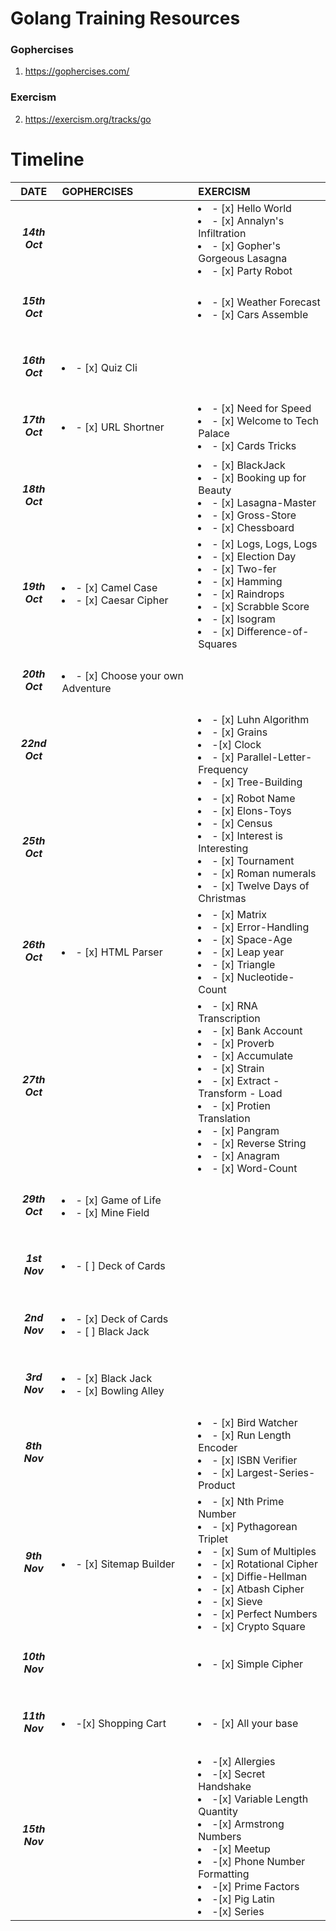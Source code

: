 # Golang Training Resources

### Gophercises
1. https://gophercises.com/

### Exercism
2. https://exercism.org/tracks/go



# Timeline

| DATE | GOPHERCISES | EXERCISM |
|:---: | :--- | :--- |
| <h5>14th Oct </h5> | | <li>- [x] Hello World</li><li>- [x] Annalyn's Infiltration</li><li>- [x] Gopher's Gorgeous Lasagna</li><li>- [x] Party Robot</li>
| <h5>15th Oct </h5> | | <li>- [x] Weather Forecast </li><li>- [x] Cars Assemble</li>
| <h5>16th Oct </h5> | <li>- [x] Quiz Cli</li> |
| <h5>17th Oct </h5> | <li>- [x] URL Shortner</li> | <li>- [x] Need for Speed </li><li>- [x] Welcome to Tech Palace </li><li>- [x] Cards Tricks </li>
| <h5>18th Oct </h5> | | <li>- [x] BlackJack </li><li>- [x] Booking up for Beauty </li><li>- [x] Lasagna-Master </li><li>- [x] Gross-Store </li><li>- [x] Chessboard </li>
| <h5>19th Oct </h5> | <li>- [x] Camel Case </li><li>- [x] Caesar Cipher </li> | <li>- [x] Logs, Logs, Logs </li><li>- [x] Election Day </li><li>- [x] Two-fer </li><li>- [x] Hamming </li><li>- [x] Raindrops </li><li>- [x] Scrabble Score </li><li>- [x] Isogram </li><li>- [x] Difference-of-Squares </li>
| <h5>20th Oct</h5> | <li>- [x] Choose your own Adventure </li> | |
| <h5>22nd Oct</h5> | | <li>- [x] Luhn Algorithm </li><li>- [x] Grains </li><li>-[x] Clock </li><li>- [x] Parallel-Letter-Frequency </li><li>- [x] Tree-Building </li>
| <h5>25th Oct</h5> | |<li>- [x] Robot Name</li><li>- [x] Elons-Toys </li><li>- [x] Census </li><li>- [x] Interest is Interesting </li><li>- [x] Tournament </li><li>- [x] Roman numerals </li><li>- [x] Twelve Days of Christmas </li>
| <h5> 26th Oct </h5> | <li>- [x] HTML Parser </li> | <li>- [x] Matrix </li><li>- [x] Error-Handling </li><li>- [x] Space-Age </li><li>- [x] Leap year </li><li>- [x] Triangle </li><li>- [x] Nucleotide-Count </li>
| <h5> 27th Oct </h5> | | <li>- [x] RNA Transcription </li><li>- [x] Bank Account </li><li>- [x] Proverb </li><li>- [x] Accumulate </li><li>- [x] Strain </li><li>- [x] Extract - Transform - Load </li><li>- [x] Protien Translation </li><li>- [x] Pangram </li><li>- [x] Reverse String </li><li>- [x] Anagram </li><li>- [x] Word-Count </li>
| <h5>29th Oct</h5> | <li>- [x] Game of Life </li><li>- [x] Mine Field </li> |
| <h5>1st Nov</h5> | <li>- [ ] Deck of Cards </li> |
| <h5>2nd Nov</h5> | <li>- [x] Deck of Cards </li><li>- [ ] Black Jack </li> |
| <h5>3rd Nov</h5> | <li>- [x] Black Jack </li><li>- [x] Bowling Alley </li> |
| <h5>8th Nov</h5> | | <li>- [x] Bird Watcher </li><li>- [x] Run Length Encoder </li><li>- [x] ISBN Verifier </li><li>- [x] Largest-Series-Product</li> |
| <h5>9th Nov</h5> | <li>- [x] Sitemap Builder </li> | <li>- [x] Nth Prime Number </li><li>- [x] Pythagorean Triplet </li><li>- [x] Sum of Multiples </li><li>- [x] Rotational Cipher </li><li>- [x] Diffie-Hellman </li><li>- [x] Atbash Cipher </li><li>- [x] Sieve </li><li>- [x] Perfect Numbers </li><li>- [x] Crypto Square </li> |
| <h5>10th Nov</h5> | | <li>- [x] Simple Cipher </li>
| <h5>11th Nov</h5> | <li>-[x] Shopping Cart </li> | <li>- [x] All your base </li>
| <h5>15th Nov</h5> | | <li>-[x] Allergies </li><li>-[x] Secret Handshake </li><li>-[x] Variable Length Quantity </li><li>-[x] Armstrong Numbers </li><li>-[x] Meetup </li><li>-[x] Phone Number Formatting </li><li>-[x] Prime Factors </li><li>-[x] Pig Latin </li><li>-[x] Series </li>